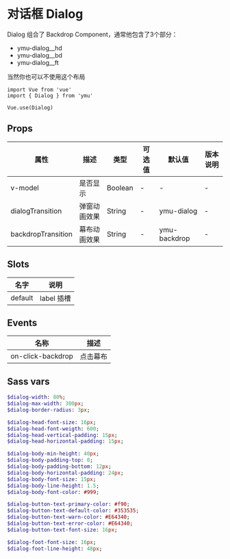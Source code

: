 # 对话框 Dialog

Dialog 组合了 Backdrop Component，通常他包含了3个部分：

- ymu-dialog__hd
- ymu-dialog__bd
- ymu-dialog__ft

当然你也可以不使用这个布局

```JS
import Vue from 'vue'
import { Dialog } from 'ymu'

Vue.use(Dialog)
```

## Props

| 属性 | 描述 | 类型 | 可选值 | 默认值 | 版本说明 |
| - | - | - | - | - | - |
| v-model | 是否显示 | Boolean | - | - | - |
| dialogTransition | 弹窗动画效果 | String | - | ymu-dialog | - |
| backdropTransition | 幕布动画效果 | String | - | ymu-backdrop | - |


## Slots

| 名字 | 说明 |
| - | - |
| default | label 插槽 |


## Events

| 名称 | 描述 |
| :-: | :-: |
| on-click-backdrop | 点击幕布 |


## Sass vars

```sass
$dialog-width: 80%;
$dialog-max-width: 300px;
$dialog-border-radius: 3px;

$dialog-head-font-size: 16px;
$dialog-head-font-weigth: 600;
$dialog-head-vertical-padding: 15px;
$dialog-head-horizontal-padding: 15px;

$dialog-body-min-height: 40px;
$dialog-body-padding-top: 0;
$dialog-body-padding-bottom: 12px;
$dialog-body-horizontal-padding: 24px;
$dialog-body-font-size: 15px;
$dialog-body-line-height: 1.5;
$dialog-body-font-color: #999;

$dialog-button-text-primary-color: #f90;
$dialog-button-text-default-color: #353535;
$dialog-button-text-warn-color: #E64340;
$dialog-button-text-error-color: #E64340;
$dialog-button-text-font-size: 16px;

$dialog-foot-font-size: 16px;
$dialog-foot-line-height: 48px;
```
